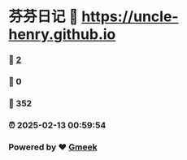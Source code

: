 # 芬芬日记 :link: https://uncle-henry.github.io 
### :page_facing_up: [2](https://uncle-henry.github.io/tag.html) 
### :speech_balloon: 0 
### :hibiscus: 352 
### :alarm_clock: 2025-02-13 00:59:54 
### Powered by :heart: [Gmeek](https://github.com/Meekdai/Gmeek)
